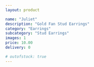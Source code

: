 ```yaml
---
layout: product

name: "Juliet"
description: "Gold Fan Stud Earrings"
category: "Earrings"
subcategory: "Stud Earrings"
images: 1
price: 10.00
delivery: 0

# outofstock: true
---
```


